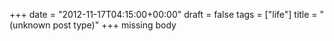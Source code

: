 +++
date = "2012-11-17T04:15:00+00:00"
draft = false
tags = ["life"]
title = "(unknown post type)"
+++
missing body
